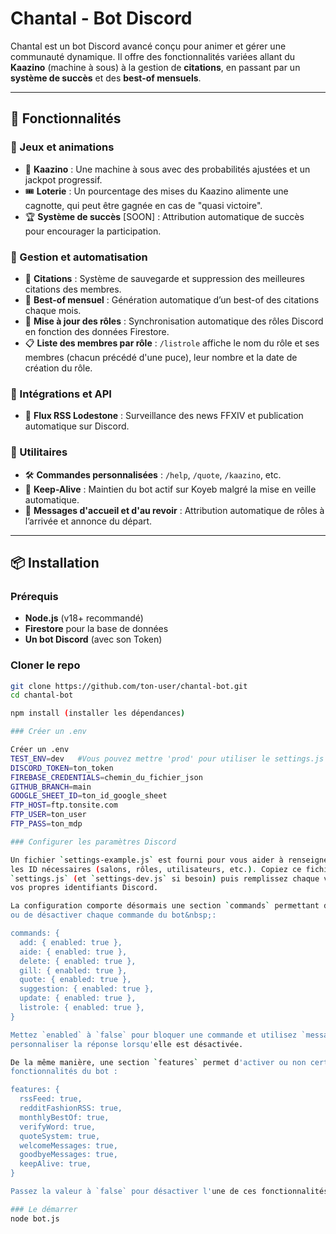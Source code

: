 # Chantal - Bot Discord

Chantal est un bot Discord avancé conçu pour animer et gérer une communauté dynamique. Il offre des fonctionnalités variées allant du **Kaazino** (machine à sous) à la gestion de **citations**, en passant par un **système de succès** et des **best-of mensuels**.

---

## 📌 Fonctionnalités

### 🔹 Jeux et animations
- 🎰 **Kaazino** : Une machine à sous avec des probabilités ajustées et un jackpot progressif.
- 🎟️ **Loterie** : Un pourcentage des mises du Kaazino alimente une cagnotte, qui peut être gagnée en cas de "quasi victoire".
- 🏆 **Système de succès** [SOON] : Attribution automatique de succès pour encourager la participation.

### 🔹 Gestion et automatisation
- 📌 **Citations** : Système de sauvegarde et suppression des meilleures citations des membres.
- 📜 **Best-of mensuel** : Génération automatique d’un best-of des citations chaque mois.
- 🔄 **Mise à jour des rôles** : Synchronisation automatique des rôles Discord en fonction des données Firestore.
- 📋 **Liste des membres par rôle** : `/listrole` affiche le nom du rôle et ses membres (chacun précédé d'une puce), leur nombre et la date de création du rôle.

### 🔹 Intégrations et API
- 📰 **Flux RSS Lodestone** : Surveillance des news FFXIV et publication automatique sur Discord.

### 🔹 Utilitaires
- 🛠️ **Commandes personnalisées** : `/help`, `/quote`, `/kaazino`, etc.
- 🚀 **Keep-Alive** : Maintien du bot actif sur Koyeb malgré la mise en veille automatique.
- 🔔 **Messages d'accueil et d'au revoir** : Attribution automatique de rôles à l’arrivée et annonce du départ.

---

## 📦 Installation

###  Prérequis
- **Node.js** (v18+ recommandé)
- **Firestore** pour la base de données
- **Un bot Discord** (avec son Token)

### Cloner le repo
```sh
git clone https://github.com/ton-user/chantal-bot.git
cd chantal-bot

npm install (installer les dépendances)

### Créer un .env

Créer un .env
TEST_ENV=dev   #Vous pouvez mettre 'prod' pour utiliser le settings.js pour l'env prod
DISCORD_TOKEN=ton_token
FIREBASE_CREDENTIALS=chemin_du_fichier_json
GITHUB_BRANCH=main
GOOGLE_SHEET_ID=ton_id_google_sheet
FTP_HOST=ftp.tonsite.com
FTP_USER=ton_user
FTP_PASS=ton_mdp

### Configurer les paramètres Discord

Un fichier `settings-example.js` est fourni pour vous aider à renseigner toutes
les ID nécessaires (salons, rôles, utilisateurs, etc.). Copiez ce fichier en
`settings.js` (et `settings-dev.js` si besoin) puis remplissez chaque valeur avec
vos propres identifiants Discord.

La configuration comporte désormais une section `commands` permettant d'activer
ou de désactiver chaque commande du bot&nbsp;:

commands: {
  add: { enabled: true },
  aide: { enabled: true },
  delete: { enabled: true },
  gill: { enabled: true },
  quote: { enabled: true },
  suggestion: { enabled: true },
  update: { enabled: true },
  listrole: { enabled: true },
}

Mettez `enabled` à `false` pour bloquer une commande et utilisez `message` pour
personnaliser la réponse lorsqu'elle est désactivée.

De la même manière, une section `features` permet d'activer ou non certaines
fonctionnalités du bot :

features: {
  rssFeed: true,
  redditFashionRSS: true,
  monthlyBestOf: true,
  verifyWord: true,
  quoteSystem: true,
  welcomeMessages: true,
  goodbyeMessages: true,
  keepAlive: true,
}

Passez la valeur à `false` pour désactiver l'une de ces fonctionnalités.

### Le démarrer
node bot.js
